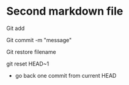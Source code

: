 # Second markdown file

Git add

Git commit -m "message"

Git restore filename

git reset HEAD~1
- go back one commit from current HEAD

